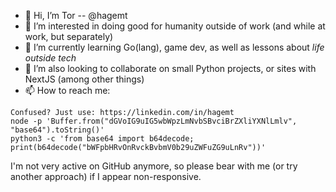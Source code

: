 - 👋 Hi, I’m Tor -- @hagemt
- 👀 I’m interested in doing good for humanity outside of work (and while at work, but separately)
- 🌱 I’m currently learning Go(lang), game dev, as well as lessons about *life outside tech*
- 💞️ I’m also looking to collaborate on small Python projects, or sites with NextJS (among other things)
- 📫 How to reach me:

```
Confused? Just use: https://linkedin.com/in/hagemt
node -p 'Buffer.from("dGVoIG9uIG5wbWpzLmNvbSBvciBrZXliYXNlLmlv", "base64").toString()'
python3 -c 'from base64 import b64decode; print(b64decode("bWFpbHRvOnRvckBvbmV0b29uZWFuZG9uLnRv"))'
```

I'm not very active on GitHub anymore, so please bear with me (or try another approach) if I appear non-responsive.

<!---
hagemt/hagemt is a ✨ special ✨ repository because its `README.md` (this file) appears on your GitHub profile.
You can click the Preview link to take a look at your changes.
--->
